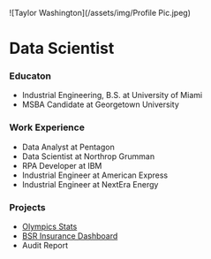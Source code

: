 ![Taylor Washington](/assets/img/Profile Pic.jpeg)
# Data Scientist
### Educaton 
- Industrial Engineering, B.S. at University of Miami 
- MSBA Candidate at Georgetown University  
### Work Experience
- Data Analyst at Pentagon 
- Data Scientist at Northrop Grumman 
- RPA Developer at IBM 
- Industrial Engineer at American Express
- Industrial Engineer at NextEra Energy 

### Projects
- [Olympics Stats](https://public.tableau.com/app/profile/taylor.washington/viz/OlympicStats1900s-2008/Insight6)
- [BSR Insurance Dashboard](https://public.tableau.com/app/profile/taylor.washington/viz/BSRInsuranceAnalysis/FinalOverview)
- Audit Report 
